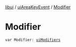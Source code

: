 [libui](../README.md) / [uiAreaKeyEvent](README.md) / [Modifier](-modifier.md)

# Modifier

`var Modifier: `[`uiModifiers`](../ui-modifiers.md)